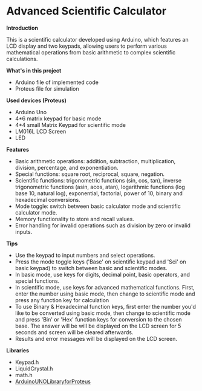 # Advanced Scientific Calculator

**Introduction**

This is a scientific calculator developed using Arduino, which features an LCD display and two keypads, allowing users to perform various mathematical operations from basic arithmetic to complex scientific calculations.

**What's in this project**
- Arduino file of implemented code
- Proteus file for simulation

**Used devices (Proteus)**
- Arduino Uno
- 4*6 matrix keypad for basic mode
- 4*4 small Matrix Keypad for scientific mode
- LM016L LCD Screen
- LED

**Features**
- Basic arithmetic operations: addition, subtraction, multiplication, division, percentage, and exponentiation.
- Special functions: square root, reciprocal, square, negation.
- Scientific functions: trigonometric functions (sin, cos, tan), inverse trigonometric functions (asin, acos, atan), logarithmic functions (log base 10, natural log), exponential, factorial, power of 10, binary and hexadecimal conversions.
- Mode toggle: switch between basic calculator mode and scientific calculator mode.
- Memory functionality to store and recall values.
- Error handling for invalid operations such as division by zero or invalid inputs.

**Tips**
- Use the keypad to input numbers and select operations.
- Press the mode toggle keys ('Base' on scientific keypad and 'Sci' on basic keypad) to switch between basic and scientific modes.
- In basic mode, use keys for digits, decimal point, basic operators, and special functions.
- In scientific mode, use keys for advanced mathematical functions. First, enter the number using basic mode, then change to scientific mode and press any function key for calculation
- To use Binary & Hexadecimal function keys, first enter the number you'd like to be converted using basic mode, then change to scientific mode and press 'Bin' or 'Hex' function keys for conversion to the chosen base. The answer will be will be displayed on the LCD screen for 5 seconds and screen will be cleared afterwards. 
- Results and error messages will be displayed on the LCD screen.

**Libraries**
- Keypad.h
- LiquidCrystal.h
- math.h
- <a href="https://www.theengineeringprojects.com/2015/12/arduino-uno-library-proteus.html">ArduinoUNOLibraryforProteus</a> 

